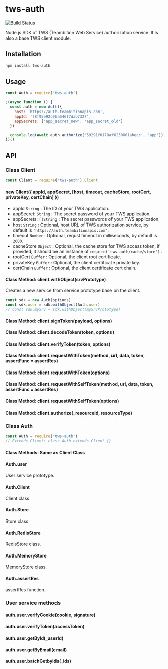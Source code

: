 # tws-auth

[![Build Status](https://travis-ci.org/teambition/tws-auth.svg?branch=master)](https://travis-ci.org/teambition/tws-auth)

Node.js SDK of TWS (Teambition Web Service) authorization service. It is also a base TWS client module.

## Installation

```bash
npm install tws-auth
```

## Usage

```js
const Auth = require('tws-auth')

;(async function () {
  const auth = new Auth({
    host: 'https://auth.teambitionapis.com',
    appId: '78f95e92c06a546f7dab7327',
    appSecrets: ['app_secret_new', 'app_secret_old']
  })

  console.log(await auth.authorize('59291f0178af6230601abecc', 'app'))
})()
```

## API

### Class Client

```js
const Client = require('tws-auth').Client
```

#### new Client({ appId, appSecret, [host, timeout, cacheStore, rootCert, privateKey, certChain] })

- appId `String` : The ID of your TWS application.
- appSecret: `String` : The secret password of your TWS application.
- appSecrets: `[]String` : The secret passwords of your TWS application.
- host `String` : Optional, host URL of TWS authorization service, by default is `'https://auth.teambitionapis.com'`.
- timeout `Number` : Optional, requst timeout in milliseconds, by default is `2000`.
- cacheStore `Object` : Optional, the cache store for TWS access token, if provided, it should be an instance of `require('tws-auth/cache/store')` .
- rootCert `Buffer` : Optional, the client root certificate.
- privateKey `Buffer` : Optional, the client certificate private key.
- certChain `Buffer` : Optional, the client certificate cert chain.

#### Class Method: client.withObject(srvPrototype)
Creates a new service from service prototype base on the client.

```js
const sdk = new Auth(options)
const sdk.user = sdk.withObject(Auth.user)
// const sdk.mySrv = sdk.withObject(mySrvPrototype)
```

#### Class Method: client.signToken(payload, options)

#### Class Method: client.decodeToken(token, options)

#### Class Method: client.verifyToken(token, options)

#### Class Method: client.requestWithToken(method, url, data, token, assertFunc = assertRes)

#### Class Method: client.requestWithToken(options)

#### Class Method: client.requestWithSelfToken(method, url, data, token, assertFunc = assertRes)

#### Class Method: client.requestWithSelfToken(options)

#### Class Method: client.authorize(_resourceId, resourceType)

### Class Auth

```js
const Auth = require('tws-auth')
// Extends Client: class Auth extends Client {}
```

#### Class Methods: Same as Client Class

#### Auth.user

User service prototype.

#### Auth.Client

Client class.

#### Auth.Store

Store class.

#### Auth.RedisStore

RedisStore class.

#### Auth.MemoryStore

MemoryStore class.

#### Auth.assertRes

assertRes function.

### User service methods

#### auth.user.verifyCookie(cookie, signature)

#### auth.user.verifyToken(accessToken)

#### auth.user.getById(_userId)

#### auth.user.getByEmail(email)

#### auth.user.batchGetbyIds(_ids)
